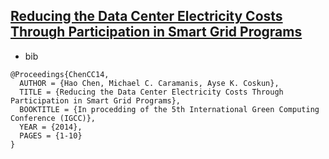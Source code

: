 ## [Reducing the Data Center Electricity Costs Through Participation in Smart Grid Programs](http://www.bu.edu/peaclab/files/2014/03/IGCC2014.pdf)

- bib
```
@Proceedings{ChenCC14,
  AUTHOR = {Hao Chen, Michael C. Caramanis, Ayse K. Coskun},
  TITLE = {Reducing the Data Center Electricity Costs Through Participation in Smart Grid Programs},
  BOOKTITLE = {In procedding of the 5th International Green Computing Conference (IGCC)},
  YEAR = {2014},
  PAGES = {1-10}
}
```
